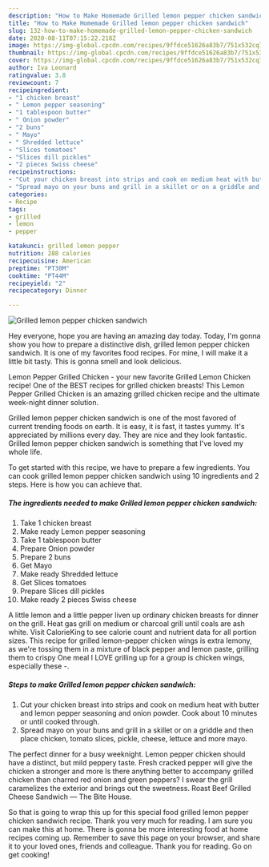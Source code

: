 ```yaml
---
description: "How to Make Homemade Grilled lemon pepper chicken sandwich"
title: "How to Make Homemade Grilled lemon pepper chicken sandwich"
slug: 132-how-to-make-homemade-grilled-lemon-pepper-chicken-sandwich
date: 2020-08-11T07:15:22.218Z
image: https://img-global.cpcdn.com/recipes/9ffdce51626a83b7/751x532cq70/grilled-lemon-pepper-chicken-sandwich-recipe-main-photo.jpg
thumbnail: https://img-global.cpcdn.com/recipes/9ffdce51626a83b7/751x532cq70/grilled-lemon-pepper-chicken-sandwich-recipe-main-photo.jpg
cover: https://img-global.cpcdn.com/recipes/9ffdce51626a83b7/751x532cq70/grilled-lemon-pepper-chicken-sandwich-recipe-main-photo.jpg
author: Iva Leonard
ratingvalue: 3.8
reviewcount: 7
recipeingredient:
- "1 chicken breast"
- " Lemon pepper seasoning"
- "1 tablespoon butter"
- " Onion powder"
- "2 buns"
- " Mayo"
- " Shredded lettuce"
- "Slices tomatoes"
- "Slices dill pickles"
- "2 pieces Swiss cheese"
recipeinstructions:
- "Cut your chicken breast into strips and cook on medium heat with butter and lemon pepper seasoning and onion powder. Cook about 10 minutes or until cooked through."
- "Spread mayo on your buns and grill in a skillet or on a griddle and then place chicken, tomato slices, pickle, cheese, lettuce and more mayo."
categories:
- Recipe
tags:
- grilled
- lemon
- pepper

katakunci: grilled lemon pepper 
nutrition: 288 calories
recipecuisine: American
preptime: "PT30M"
cooktime: "PT44M"
recipeyield: "2"
recipecategory: Dinner

---
```



![Grilled lemon pepper chicken sandwich](https://img-global.cpcdn.com/recipes/9ffdce51626a83b7/751x532cq70/grilled-lemon-pepper-chicken-sandwich-recipe-main-photo.jpg)

Hey everyone, hope you are having an amazing day today. Today, I'm gonna show you how to prepare a distinctive dish, grilled lemon pepper chicken sandwich. It is one of my favorites food recipes. For mine, I will make it a little bit tasty. This is gonna smell and look delicious.

Lemon Pepper Grilled Chicken - your new favorite Grilled Lemon Chicken recipe! One of the BEST recipes for grilled chicken breasts! This Lemon Pepper Grilled Chicken is an amazing grilled chicken recipe and the ultimate week-night dinner solution.

Grilled lemon pepper chicken sandwich is one of the most favored of current trending foods on earth. It is easy, it is fast, it tastes yummy. It's appreciated by millions every day. They are nice and they look fantastic. Grilled lemon pepper chicken sandwich is something that I've loved my whole life.


To get started with this recipe, we have to prepare a few ingredients. You can cook grilled lemon pepper chicken sandwich using 10 ingredients and 2 steps. Here is how you can achieve that.

<!--inarticleads1-->

##### The ingredients needed to make Grilled lemon pepper chicken sandwich:

1. Take 1 chicken breast
1. Make ready  Lemon pepper seasoning
1. Take 1 tablespoon butter
1. Prepare  Onion powder
1. Prepare 2 buns
1. Get  Mayo
1. Make ready  Shredded lettuce
1. Get Slices tomatoes
1. Prepare Slices dill pickles
1. Make ready 2 pieces Swiss cheese


A little lemon and a little pepper liven up ordinary chicken breasts for dinner on the grill. Heat gas grill on medium or charcoal grill until coals are ash white. Visit CalorieKing to see calorie count and nutrient data for all portion sizes. This recipe for grilled lemon-pepper chicken wings is extra lemony, as we&#39;re tossing them in a mixture of black pepper and lemon paste, grilling them to crispy One meal I LOVE grilling up for a group is chicken wings, especially these -. 

<!--inarticleads2-->

##### Steps to make Grilled lemon pepper chicken sandwich:

1. Cut your chicken breast into strips and cook on medium heat with butter and lemon pepper seasoning and onion powder. Cook about 10 minutes or until cooked through.
1. Spread mayo on your buns and grill in a skillet or on a griddle and then place chicken, tomato slices, pickle, cheese, lettuce and more mayo.


The perfect dinner for a busy weeknight. Lemon pepper chicken should have a distinct, but mild peppery taste. Fresh cracked pepper will give the chicken a stronger and more Is there anything better to accompany grilled chicken than charred red onion and green peppers? I swear the grill caramelizes the exterior and brings out the sweetness. Roast Beef Grilled Cheese Sandwich — The Bite House. 

So that is going to wrap this up for this special food grilled lemon pepper chicken sandwich recipe. Thank you very much for reading. I am sure you can make this at home. There is gonna be more interesting food at home recipes coming up. Remember to save this page on your browser, and share it to your loved ones, friends and colleague. Thank you for reading. Go on get cooking!

